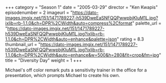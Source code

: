 +++
category = "Season 1"
date = "2005-03-29"
director = "Ken Kwapis"
episodenumber = 2
imageurl = "https://dato-images.imgix.net/151/1471789227-h539DweEaSNFQQPwwpbjKIuM1L.jpg?ixlib=rb-1.1.0&ch=DPR%2CWidth&auto=compress%2Cformat"
palette_url = "https://dato-images.imgix.net/151/1471789227-h539DweEaSNFQQPwwpbjKIuM1L.jpg?ixlib=rb-1.1.0&ch=DPR%2CWidth&auto=enhance&palette=json"
rating = 8.3
thumbnail_url = "https://dato-images.imgix.net/151/1471789227-h539DweEaSNFQQPwwpbjKIuM1L.jpg?ixlib=rb-1.1.0&ch=DPR%2CWidth&auto=enhance&w=500&h=280&fit=crop&fm=jpg"
title = "Diversity Day"
weight = 1
+++

Michael's off color remark puts a sensitivity trainer in the office for a presentation, which prompts Michael to create his own.